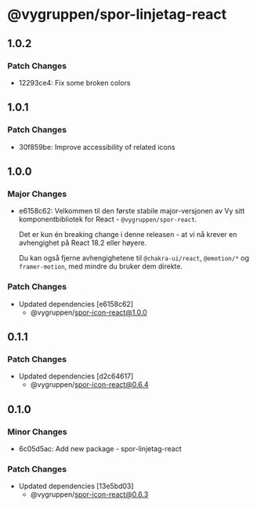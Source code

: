 # @vygruppen/spor-linjetag-react

## 1.0.2

### Patch Changes

- 12293ce4: Fix some broken colors

## 1.0.1

### Patch Changes

- 30f859be: Improve accessibility of related icons

## 1.0.0

### Major Changes

- e6158c62: Velkommen til den første stabile major-versjonen av Vy sitt komponentbibliotek for React - `@vygruppen/spor-react`.

  Det er kun én breaking change i denne releasen - at vi nå krever en avhengighet på React 18.2 eller høyere.

  Du kan også fjerne avhengighetene til `@chakra-ui/react`, `@emotion/*` og `framer-motion`, med mindre du bruker dem direkte.

### Patch Changes

- Updated dependencies [e6158c62]
  - @vygruppen/spor-icon-react@1.0.0

## 0.1.1

### Patch Changes

- Updated dependencies [d2c64617]
  - @vygruppen/spor-icon-react@0.6.4

## 0.1.0

### Minor Changes

- 6c05d5ac: Add new package - spor-linjetag-react

### Patch Changes

- Updated dependencies [13e5bd03]
  - @vygruppen/spor-icon-react@0.6.3
